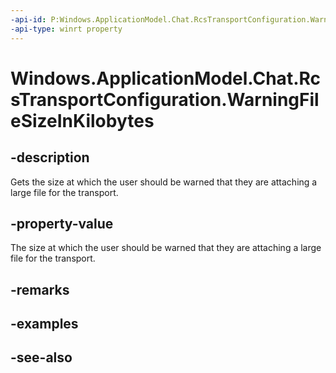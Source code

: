 ----api-id: P:Windows.ApplicationModel.Chat.RcsTransportConfiguration.WarningFileSizeInKilobytes
-api-type: winrt property
---<!-- Property syntaxpublic int WarningFileSizeInKilobytes { get; }--># Windows.ApplicationModel.Chat.RcsTransportConfiguration.WarningFileSizeInKilobytes## -descriptionGets the size at which the user should be warned that they are attaching a large file for the transport.## -property-valueThe size at which the user should be warned that they are attaching a large file for the transport.## -remarks## -examples## -see-also